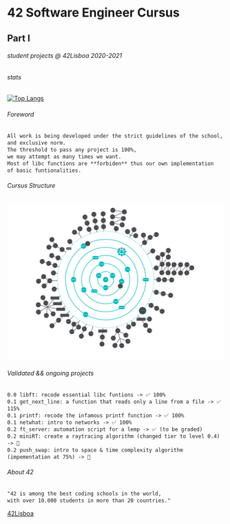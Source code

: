 # 42 Software Engineer Cursus   
## Part I  
###### student projects @ 42Lisboa 2020-2021
###### stats
[![Top Langs](https://github-readme-stats.vercel.app/api/top-langs/?username=m4r11&show_icons=true&theme=dark)](https://github.com/anuraghazra/github-readme-stats)

###### Foreword
```
All work is being developed under the strict guidelines of the school,  
and exclusive norm.  
The threshold to pass any project is 100%, 
we may attempt as many times we want.  
Most of libc functions are **forbiden** thus our own implementation  
of basic funtionalities.  
```
###### Cursus Structure
![graph](https://github.com/m4r11/42Cursus/blob/main/holygraph/IMG_3146%20(2).PNG)

###### Validated && ongoing projects
```
0.0 libft: recode essential libc funtions -> ✅ 100%
0.1 get_next_line: a function that reads only a line from a file -> ✅ 115%
0.1 printf: recode the infamous printf function -> ✅ 100%
0.1 netwhat: intro to networks -> ✅ 100%
0.2 ft_server: automation script for a lemp -> ✅ (to be graded)
0.2 miniRT: create a raytracing algorithm (changed tier to level 0.4) -> 🚀
0.2 push_swap: intro to space & time complexity algorithm (impementation at 75%) -> 🚀
```

###### About 42
```
"42 is among the best coding schools in the world,  
with over 10.000 students in more than 20 countries."
```
[42Lisboa](https://www.42lisboa.com/en/)


